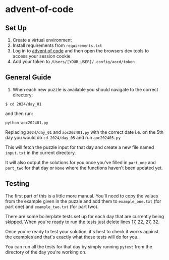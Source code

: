 # advent-of-code


## Set Up

1. Create a virtual environment
2. Install requirements from `requirements.txt`
3. Log in to [advent of code](https://adventofcode.com/2024) and then open the browsers dev tools to access your session cookie
4. Add your token to `/Users/[YOUR_USER]/.config/aocd/token`

## General Guide

1. When each new puzzle is available you should navigate to the correct directory:

```
$ cd 2024/day_01
```

and then run:

```
python aoc202401.py
```

Replacing `2024/day_01` and `aoc202401.py` with the correct date i.e. on the 5th day you would do `cd 2024/day_05` and run `aoc202405.py`

This will fetch the puzzle input for that day and create a new file named `input.txt` in the current directory.

It will also output the solutions for you once you've filled in `part_one` and `part_two` for that day or `None` where the
functions haven't been updated yet.

## Testing

The first part of this is a little more manual. You'll need to copy the values from the example given in the puzzle and add them
to `example_one.txt` (for part one) and `example_two.txt` (for part two).

There are some boilerplate tests set up for each day that are currently being skipped. When you're ready to run the tests just delete
lines 17, 22, 27, 32.

Once you're ready to test your solution, it's best to check it works against the examples and that's exactly what these tests will do for you.

You can run all the tests for that day by simply running `pytest` from the directory of the day you're working on.
